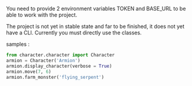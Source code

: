 You need to provide 2 environment variables 
TOKEN and BASE_URL to be able to work with the project.

The project is not yet in stable state and far to be finished, it does not yet have a CLI.
Currently you must directly use the classes.

samples : 

```py
from character.character import Character
armion = Character('Armion')
armion.display_character(verbose = True)
armion.move(7, 6)
armion.farm_monster('flying_serpent')
```
